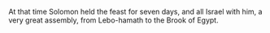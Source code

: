 At that time Solomon held the feast for seven days, and all Israel with him, a very great assembly, from Lebo-hamath to the Brook of Egypt.

